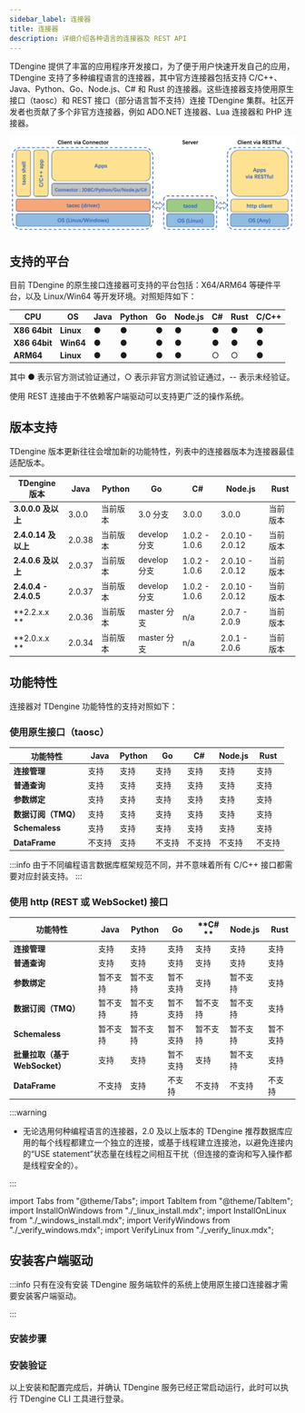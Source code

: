 ```yaml
---
sidebar_label: 连接器
title: 连接器
description: 详细介绍各种语言的连接器及 REST API
---
```


TDengine 提供了丰富的应用程序开发接口，为了便于用户快速开发自己的应用，TDengine 支持了多种编程语言的连接器，其中官方连接器包括支持 C/C++、Java、Python、Go、Node.js、C# 和 Rust 的连接器。这些连接器支持使用原生接口（taosc）和 REST 接口（部分语言暂不支持）连接 TDengine 集群。社区开发者也贡献了多个非官方连接器，例如 ADO.NET 连接器、Lua 连接器和 PHP 连接器。

![TDengine Database connector architecture](./connector.webp)

## 支持的平台

目前 TDengine 的原生接口连接器可支持的平台包括：X64/ARM64 等硬件平台，以及 Linux/Win64 等开发环境。对照矩阵如下：

| **CPU**        | **OS**    | **Java** | **Python** | **Go** | **Node.js** | **C#** | **Rust** | C/C++ |
| -------------- | --------- | -------- | ---------- | ------ | ----------- | ------ | -------- | ----- |
| **X86 64bit**  | **Linux** | ●        | ●          | ●      | ●           | ●      | ●        | ●     |
| **X86 64bit**  | **Win64** | ●        | ●          | ●      | ●           | ●      | ●        | ●     |
| **ARM64**      | **Linux** | ●        | ●          | ●      | ●           | ○      | ○        | ●     |

其中 ● 表示官方测试验证通过，○ 表示非官方测试验证通过，-- 表示未经验证。

使用 REST 连接由于不依赖客户端驱动可以支持更广泛的操作系统。

## 版本支持

TDengine 版本更新往往会增加新的功能特性，列表中的连接器版本为连接器最佳适配版本。

| **TDengine 版本**     | **Java** | **Python** | **Go**       | **C#**        | **Node.js**     | **Rust** |
| --------------------- | -------- | ---------- | ------------ | ------------- | --------------- | -------- |
| **3.0.0.0 及以上**    | 3.0.0    | 当前版本   | 3.0 分支     | 3.0.0         | 3.0.0           | 当前版本 |
| **2.4.0.14 及以上**   | 2.0.38   | 当前版本   | develop 分支 | 1.0.2 - 1.0.6 | 2.0.10 - 2.0.12 | 当前版本 |
| **2.4.0.6 及以上**    | 2.0.37   | 当前版本   | develop 分支 | 1.0.2 - 1.0.6 | 2.0.10 - 2.0.12 | 当前版本 |
| **2.4.0.4 - 2.4.0.5** | 2.0.37   | 当前版本   | develop 分支 | 1.0.2 - 1.0.6 | 2.0.10 - 2.0.12 | 当前版本 |
| **2.2.x.x **          | 2.0.36   | 当前版本   | master 分支  | n/a           | 2.0.7 - 2.0.9   | 当前版本 |
| **2.0.x.x **          | 2.0.34   | 当前版本   | master 分支  | n/a           | 2.0.1 - 2.0.6   | 当前版本 |

## 功能特性

连接器对 TDengine 功能特性的支持对照如下：

### 使用原生接口（taosc）

| **功能特性**        | **Java** | **Python** | **Go** | **C#** | **Node.js** | **Rust** |
| ------------------- | -------- | ---------- | ------ | ------ | ----------- | -------- |
| **连接管理**        | 支持     | 支持       | 支持   | 支持   | 支持        | 支持     |
| **普通查询**        | 支持     | 支持       | 支持   | 支持   | 支持        | 支持     |
| **参数绑定**        | 支持     | 支持       | 支持   | 支持   | 支持        | 支持     |
| **数据订阅（TMQ）** | 支持     | 支持       | 支持   | 支持   | 支持        | 支持     |
| **Schemaless**      | 支持     | 支持       | 支持   | 支持   | 支持        | 支持     |
| **DataFrame**       | 不支持   | 支持       | 不支持 | 不支持 | 不支持      | 不支持   |

:::info
由于不同编程语言数据库框架规范不同，并不意味着所有 C/C++ 接口都需要对应封装支持。
:::

### 使用 http (REST 或 WebSocket) 接口

| **功能特性**                   | **Java** | **Python** | **Go**   | **C# **  | **Node.js** | **Rust** |
| ------------------------------ | -------- | ---------- | -------- | -------- | ----------- | -------- |
| **连接管理**                   | 支持     | 支持       | 支持     | 支持     | 支持        | 支持     |
| **普通查询**                   | 支持     | 支持       | 支持     | 支持     | 支持        | 支持     |
| **参数绑定**                   | 暂不支持 | 暂不支持   | 暂不支持 | 支持     | 暂不支持    | 支持     |
| **数据订阅（TMQ）**            | 暂不支持 | 暂不支持   | 暂不支持 | 暂不支持 | 暂不支持    | 支持     |
| **Schemaless**                 | 暂不支持 | 暂不支持   | 暂不支持 | 暂不支持 | 暂不支持    | 暂不支持 |
| **批量拉取（基于 WebSocket）** | 支持     | 支持       | 暂不支持 | 支持     | 暂不支持    | 支持     |
| **DataFrame**                  | 不支持   | 支持       | 不支持   | 不支持   | 不支持      | 不支持   |

:::warning

- 无论选用何种编程语言的连接器，2.0 及以上版本的 TDengine 推荐数据库应用的每个线程都建立一个独立的连接，或基于线程建立连接池，以避免连接内的“USE statement”状态量在线程之间相互干扰（但连接的查询和写入操作都是线程安全的）。

:::

import Tabs from "@theme/Tabs";
import TabItem from "@theme/TabItem";
import InstallOnWindows from "./_linux_install.mdx";
import InstallOnLinux from "./_windows_install.mdx";
import VerifyWindows from "./_verify_windows.mdx";
import VerifyLinux from "./_verify_linux.mdx";

## 安装客户端驱动

:::info
只有在没有安装 TDengine 服务端软件的系统上使用原生接口连接器才需要安装客户端驱动。

:::

### 安装步骤

<Tabs defaultValue="linux" groupId="os">
  <TabItem value="linux" label="Linux">
    <InstallOnWindows />
  </TabItem>
  <TabItem value="windows" label="Windows">
    <InstallOnLinux />
  </TabItem>
</Tabs>

### 安装验证

以上安装和配置完成后，并确认 TDengine 服务已经正常启动运行，此时可以执行 TDengine CLI 工具进行登录。

<Tabs defaultValue="linux" groupId="os">
  <TabItem value="linux" label="Linux">
    <VerifyLinux />
  </TabItem>
  <TabItem value="windows" label="Windows">
    <VerifyWindows />
  </TabItem>
</Tabs>

